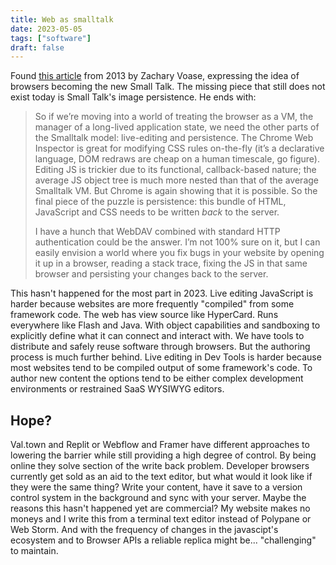 ```yaml
---
title: Web as smalltalk
date: 2023-05-05
tags: ["software"]
draft: false
---
```

Found [this article](https://web.archive.org/web/20160624013455/https://zacharyvoase.com/2013/02/10/smallweb/) from 2013 by Zachary Voase, expressing the idea of browsers becoming the new Small Talk. The missing piece that still does not exist today is Small Talk's image persistence. He ends with:

> So if we’re moving into a world of treating the browser as a VM, the manager of a long-lived application state, we need the other parts of the Smalltalk model: live-editing and persistence. The Chrome Web Inspector is great for modifying CSS rules on-the-fly (it’s a declarative language, DOM redraws are cheap on a human timescale, go figure). Editing JS is trickier due to its functional, callback-based nature; the average JS object tree is much more nested than that of the average Smalltalk VM. But Chrome is again showing that it is possible. So the final piece of the puzzle is persistence: this bundle of HTML, JavaScript and CSS needs to be written _back_ to the server.
>
> I have a hunch that WebDAV combined with standard HTTP authentication could be the answer. I’m not 100% sure on it, but I can easily envision a world where you fix bugs in your website by opening it up in a browser, reading a stack trace, fixing the JS in that same browser and persisting your changes back to the server.

This hasn't happened for the most part in 2023. Live editing JavaScript is harder because websites are more frequently "compiled" from some framework code. The web has view source like HyperCard. Runs everywhere like Flash and Java. With object capabilities and sandboxing to explicitly define what it can connect and interact with. We have tools to distribute and safely reuse software through browsers. But the authoring process is much further behind. Live editing in Dev Tools is harder because most websites tend to be compiled output of some framework's code. To author new content the options tend to be either complex development environments or restrained SaaS WYSIWYG editors. 

## Hope?
Val.town and Replit or Webflow and Framer have different approaches to lowering the barrier while still providing a high degree of control. By being online they solve section of the write back problem. Developer browsers currently get sold as an aid to the text editor, but what would it look like if they were the same thing? Write your content, have it save to a version control system in the background and sync with your server. Maybe the reasons this hasn't happened yet are commercial? My website makes no moneys and I write this from a terminal text editor instead of Polypane or Web Storm. And with the frequency of changes in the javascipt's ecosystem and to Browser APIs a reliable replica might be... "challenging" to maintain.
